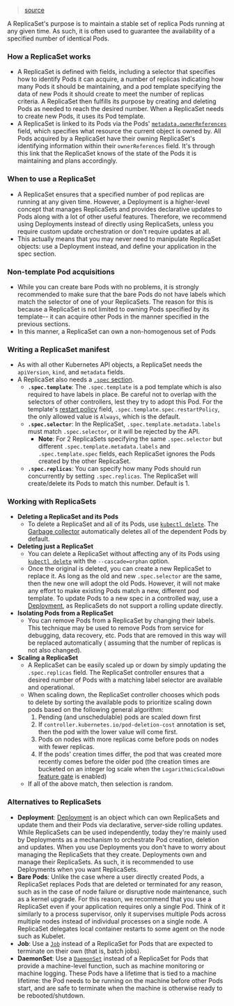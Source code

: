 > [source](https://kubernetes.io/docs/concepts/workloads/controllers/replicaset/)

A ReplicaSet's purpose is to maintain a stable set of replica Pods running at any given time. As such, it is often used to guarantee the availability of a specified number of identical Pods.

### How a ReplicaSet works
* A ReplicaSet is defined with fields, including a selector that specifies how to identify Pods it can acquire, a number of replicas indicating how many Pods it should be maintaining, and a pod template specifying the data of new Pods it should create to meet the number of replicas criteria. A ReplicaSet then fulfills its purpose by creating and deleting Pods as needed to reach the desired number. When a ReplicaSet needs to create new Pods, it uses its Pod template.
* A ReplicaSet is linked to its Pods via the Pods' [`metadata.ownerReferences`](https://kubernetes.io/docs/concepts/architecture/garbage-collection/#owners-dependents) field, which specifies what resource the current object is owned by. All Pods acquired by a ReplicaSet have their owning ReplicaSet's identifying information within their `ownerReferences` field. It's through this link that the ReplicaSet knows of the state of the Pods it is maintaining and plans accordingly.

### When to use a ReplicaSet
* A ReplicaSet ensures that a specified number of pod replicas are running at any given time. However, a Deployment is a higher-level concept that manages ReplicaSets and provides declarative updates to Pods along with a lot of other useful features. Therefore, we recommend using Deployments instead of directly using ReplicaSets, unless you require custom update orchestration or don't require updates at all.
* This actually means that you may never need to manipulate ReplicaSet objects: use a Deployment instead, and define your application in the spec section.

### Non-template Pod acquisitions
* While you can create bare Pods with no problems, it is strongly recommended to make sure that the bare Pods do not have labels which match the selector of one of your ReplicaSets. The reason for this is because a ReplicaSet is not limited to owning Pods specified by its template-- it can acquire other Pods in the manner specified in the previous sections.
* In this manner, a ReplicaSet can own a non-homogenous set of Pods

### Writing a ReplicaSet manifest
* As with all other Kubernetes API objects, a ReplicaSet needs the `apiVersion`, `kind`, and `metadata` fields.
* A ReplicaSet also needs a [`.spec` section](https://git.k8s.io/community/contributors/devel/sig-architecture/api-conventions.md#spec-and-status).
	* **`.spec.template`**: The `.spec.template` is a pod template which is also required to have labels in place. Be careful not to overlap with the selectors of other controllers, lest they try to adopt this Pod. For the template's [restart policy](https://kubernetes.io/docs/concepts/workloads/pods/pod-lifecycle/#restart-policy) field, `.spec.template.spec.restartPolicy`, the only allowed value is `Always`, which is the default.
	* **`.spec.selector`**: In the ReplicaSet, `.spec.template.metadata.labels` must match `.spec.selector`, or it will be rejected by the API.
		* **Note**: For 2 ReplicaSets specifying the same `.spec.selector` but different `.spec.template.metadata.labels` and `.spec.template.spec` fields, each ReplicaSet ignores the Pods created by the other ReplicaSet.
	* **`.spec.replicas`**: You can specify how many Pods should run concurrently by setting `.spec.replicas`. The ReplicaSet will create/delete its Pods to match this number. Default is 1.

### Working with ReplicaSets
* **Deleting a ReplicaSet and its Pods**
	* To delete a ReplicaSet and all of its Pods, use [`kubectl delete`](https://kubernetes.io/docs/reference/generated/kubectl/kubectl-commands#delete). The [Garbage collector](https://kubernetes.io/docs/concepts/architecture/garbage-collection/) automatically deletes all of the dependent Pods by default.
* **Deleting just a ReplicaSet**
	* You can delete a ReplicaSet without affecting any of its Pods using [`kubectl delete`](https://kubernetes.io/docs/reference/generated/kubectl/kubectl-commands#delete) with the `--cascade=orphan` option. 
	* Once the original is deleted, you can create a new ReplicaSet to replace it. As long as the old and new `.spec.selector` are the same, then the new one will adopt the old Pods. However, it will not make any effort to make existing Pods match a new, different pod template. To update Pods to a new spec in a controlled way, use a [Deployment](https://kubernetes.io/docs/concepts/workloads/controllers/deployment/#creating-a-deployment), as ReplicaSets do not support a rolling update directly.
* **Isolating Pods from a ReplicaSet**
	* You can remove Pods from a ReplicaSet by changing their labels. This technique may be used to remove Pods from service for debugging, data recovery, etc. Pods that are removed in this way will be replaced automatically ( assuming that the number of replicas is not also changed).
* **Scaling a ReplicaSet**
	* A ReplicaSet can be easily scaled up or down by simply updating the `.spec.replicas` field. The ReplicaSet controller ensures that a desired number of Pods with a matching label selector are available and operational.
	* When scaling down, the ReplicaSet controller chooses which pods to delete by sorting the available pods to prioritize scaling down pods based on the following general algorithm:
		1. Pending (and unschedulable) pods are scaled down first
		2. If `controller.kubernetes.io/pod-deletion-cost` annotation is set, then the pod with the lower value will come first.
		3. Pods on nodes with more replicas come before pods on nodes with fewer replicas.
		4. If the pods' creation times differ, the pod that was created more recently comes before the older pod (the creation times are bucketed on an integer log scale when the `LogarithmicScaleDown` [feature gate](https://kubernetes.io/docs/reference/command-line-tools-reference/feature-gates/) is enabled)
	* If all of the above match, then selection is random.

### Alternatives to ReplicaSets
* **Deployment**: [Deployment](https://kubernetes.io/docs/concepts/workloads/controllers/deployment/) is an object which can own ReplicaSets and update them and their Pods via declarative, server-side rolling updates. While ReplicaSets can be used independently, today they're mainly used by Deployments as a mechanism to orchestrate Pod creation, deletion and updates. When you use Deployments you don't have to worry about managing the ReplicaSets that they create. Deployments own and manage their ReplicaSets. As such, it is recommended to use Deployments when you want ReplicaSets.
* **Bare Pods**: Unlike the case where a user directly created Pods, a ReplicaSet replaces Pods that are deleted or terminated for any reason, such as in the case of node failure or disruptive node maintenance, such as a kernel upgrade. For this reason, we recommend that you use a ReplicaSet even if your application requires only a single Pod. Think of it similarly to a process supervisor, only it supervises multiple Pods across multiple nodes instead of individual processes on a single node. A ReplicaSet delegates local container restarts to some agent on the node such as Kubelet.
* **Job**: Use a [`Job`](https://kubernetes.io/docs/concepts/workloads/controllers/job/) instead of a ReplicaSet for Pods that are expected to terminate on their own (that is, batch jobs).
* **DaemonSet**: Use a [`DaemonSet`](https://kubernetes.io/docs/concepts/workloads/controllers/daemonset/) instead of a ReplicaSet for Pods that provide a machine-level function, such as machine monitoring or machine logging. These Pods have a lifetime that is tied to a machine lifetime: the Pod needs to be running on the machine before other Pods start, and are safe to terminate when the machine is otherwise ready to be rebooted/shutdown.
